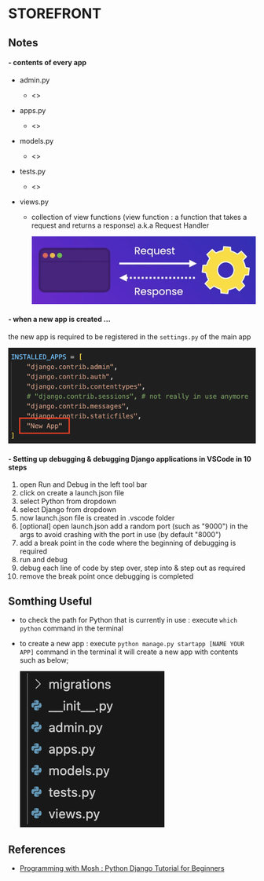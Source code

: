 # STOREFRONT

## Notes

#### - contents of every app

- admin.py
  - <>
- apps.py
  - <>
- models.py
  - <>
- tests.py
  - <>
- views.py

  - collection of view functions (view function : a function that takes a request and returns a response) a.k.a Request Handler

    ![Response & Request](./.resource/screenshots/request&response.png)

#### - when a new app is created ...

the new app is required to be registered in the `settings.py` of the main app

![](./.resource/screenshots/new_app_in_setting.png)

#### - Setting up debugging & debugging Django applications in VSCode in 10 steps

1. open Run and Debug in the left tool bar
2. click on create a launch.json file
3. select Python from dropdown
4. select Django from dropdown
5. now launch.json file is created in .vscode folder
6. [optional] open launch.json add a random port (such as "9000") in the args to avoid crashing with the port in use (by default "8000")
7. add a break point in the code where the beginning of debugging is required
8. run and debug
9. debug each line of code by step over, step into & step out as required
10. remove the break point once debugging is completed

## Somthing Useful

- to check the path for Python that is currently in use : execute `which python` command in the terminal
- to create a new app : execute `python manage.py startapp [NAME YOUR APP]` command in the terminal
  it will create a new app with contents such as below;

  ![new app contents](./.resource/screenshots/app_contents.png)

## References

- [Programming with Mosh : Python Django Tutorial for Beginners](https://www.youtube.com/watch?v=rHux0gMZ3Eg&t=867s)
